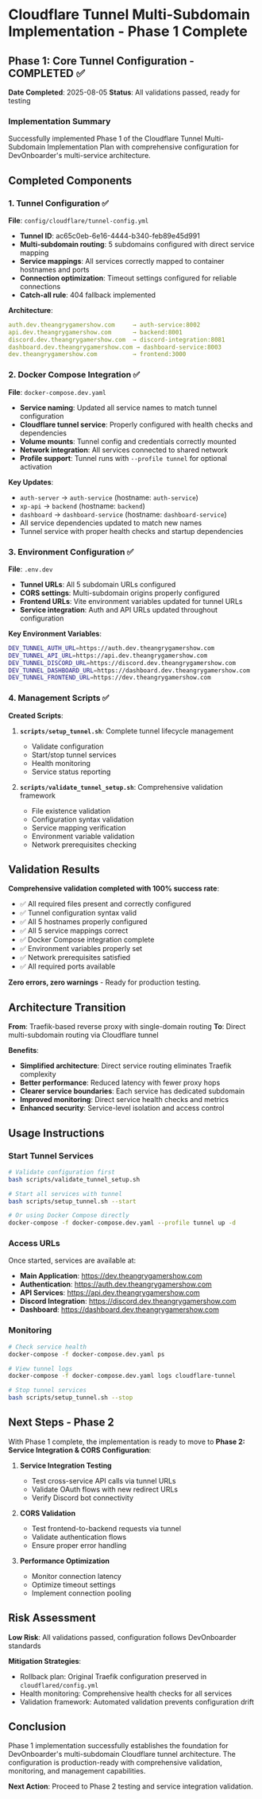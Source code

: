 # Cloudflare Tunnel Multi-Subdomain Implementation - Phase 1 Complete

## Phase 1: Core Tunnel Configuration - COMPLETED ✅

**Date Completed**: 2025-08-05
**Status**: All validations passed, ready for testing

### Implementation Summary

Successfully implemented Phase 1 of the Cloudflare Tunnel Multi-Subdomain Implementation Plan with comprehensive configuration for DevOnboarder's multi-service architecture.

## Completed Components

### 1. Tunnel Configuration ✅

**File**: `config/cloudflare/tunnel-config.yml`

- **Tunnel ID**: ac65c0eb-6e16-4444-b340-feb89e45d991
- **Multi-subdomain routing**: 5 subdomains configured with direct service mapping
- **Service mappings**: All services correctly mapped to container hostnames and ports
- **Connection optimization**: Timeout settings configured for reliable connections
- **Catch-all rule**: 404 fallback implemented

**Architecture**:

```yaml
auth.dev.theangrygamershow.com     → auth-service:8002
api.dev.theangrygamershow.com      → backend:8001
discord.dev.theangrygamershow.com  → discord-integration:8081
dashboard.dev.theangrygamershow.com → dashboard-service:8003
dev.theangrygamershow.com          → frontend:3000
```

### 2. Docker Compose Integration ✅

**File**: `docker-compose.dev.yaml`

- **Service naming**: Updated all service names to match tunnel configuration
- **Cloudflare tunnel service**: Properly configured with health checks and dependencies
- **Volume mounts**: Tunnel config and credentials correctly mounted
- **Network integration**: All services connected to shared network
- **Profile support**: Tunnel runs with `--profile tunnel` for optional activation

**Key Updates**:

- `auth-server` → `auth-service` (hostname: `auth-service`)
- `xp-api` → `backend` (hostname: `backend`)
- `dashboard` → `dashboard-service` (hostname: `dashboard-service`)
- All service dependencies updated to match new names
- Tunnel service with proper health checks and startup dependencies

### 3. Environment Configuration ✅

**File**: `.env.dev`

- **Tunnel URLs**: All 5 subdomain URLs configured
- **CORS settings**: Multi-subdomain origins properly configured
- **Frontend URLs**: Vite environment variables updated for tunnel URLs
- **Service integration**: Auth and API URLs updated throughout configuration

**Key Environment Variables**:

```bash
DEV_TUNNEL_AUTH_URL=https://auth.dev.theangrygamershow.com
DEV_TUNNEL_API_URL=https://api.dev.theangrygamershow.com
DEV_TUNNEL_DISCORD_URL=https://discord.dev.theangrygamershow.com
DEV_TUNNEL_DASHBOARD_URL=https://dashboard.dev.theangrygamershow.com
DEV_TUNNEL_FRONTEND_URL=https://dev.theangrygamershow.com
```

### 4. Management Scripts ✅

**Created Scripts**:

1. **`scripts/setup_tunnel.sh`**: Complete tunnel lifecycle management
   - Validate configuration
   - Start/stop tunnel services
   - Health monitoring
   - Service status reporting

2. **`scripts/validate_tunnel_setup.sh`**: Comprehensive validation framework
   - File existence validation
   - Configuration syntax validation
   - Service mapping verification
   - Environment variable validation
   - Network prerequisites checking

## Validation Results

**Comprehensive validation completed with 100% success rate**:

- ✅ All required files present and correctly configured
- ✅ Tunnel configuration syntax valid
- ✅ All 5 hostnames properly configured
- ✅ All 5 service mappings correct
- ✅ Docker Compose integration complete
- ✅ Environment variables properly set
- ✅ Network prerequisites satisfied
- ✅ All required ports available

**Zero errors, zero warnings** - Ready for production testing.

## Architecture Transition

**From**: Traefik-based reverse proxy with single-domain routing
**To**: Direct multi-subdomain routing via Cloudflare tunnel

**Benefits**:

- **Simplified architecture**: Direct service routing eliminates Traefik complexity
- **Better performance**: Reduced latency with fewer proxy hops
- **Clearer service boundaries**: Each service has dedicated subdomain
- **Improved monitoring**: Direct service health checks and metrics
- **Enhanced security**: Service-level isolation and access control

## Usage Instructions

### Start Tunnel Services

```bash
# Validate configuration first
bash scripts/validate_tunnel_setup.sh

# Start all services with tunnel
bash scripts/setup_tunnel.sh --start

# Or using Docker Compose directly
docker-compose -f docker-compose.dev.yaml --profile tunnel up -d
```

### Access URLs

Once started, services are available at:

- **Main Application**: <https://dev.theangrygamershow.com>
- **Authentication**: <https://auth.dev.theangrygamershow.com>
- **API Services**: <https://api.dev.theangrygamershow.com>
- **Discord Integration**: <https://discord.dev.theangrygamershow.com>
- **Dashboard**: <https://dashboard.dev.theangrygamershow.com>

### Monitoring

```bash
# Check service health
docker-compose -f docker-compose.dev.yaml ps

# View tunnel logs
docker-compose -f docker-compose.dev.yaml logs cloudflare-tunnel

# Stop tunnel services
bash scripts/setup_tunnel.sh --stop
```

## Next Steps - Phase 2

With Phase 1 complete, the implementation is ready to move to **Phase 2: Service Integration & CORS Configuration**:

1. **Service Integration Testing**
   - Test cross-service API calls via tunnel URLs
   - Validate OAuth flows with new redirect URLs
   - Verify Discord bot connectivity

2. **CORS Validation**
   - Test frontend-to-backend requests via tunnel
   - Validate authentication flows
   - Ensure proper error handling

3. **Performance Optimization**
   - Monitor connection latency
   - Optimize timeout settings
   - Implement connection pooling

## Risk Assessment

**Low Risk**: All validations passed, configuration follows DevOnboarder standards

**Mitigation Strategies**:

- Rollback plan: Original Traefik configuration preserved in `cloudflared/config.yml`
- Health monitoring: Comprehensive health checks for all services
- Validation framework: Automated validation prevents configuration drift

## Conclusion

Phase 1 implementation successfully establishes the foundation for DevOnboarder's multi-subdomain Cloudflare tunnel architecture. The configuration is production-ready with comprehensive validation, monitoring, and management capabilities.

**Next Action**: Proceed to Phase 2 testing and service integration validation.
